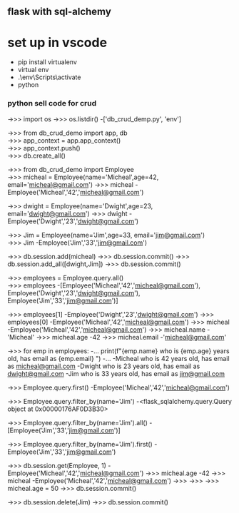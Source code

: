 ## flask with sql-alchemy

# set up in vscode

- pip install virtualenv
- virtual env
- .\env\Scripts\activate
- python


### python sell code for crud 

->>> import os
->>> os.listdir()
-['db_crud_demp.py', 'env']


->>> from db_crud_demo import app, db <br>
->>> app_context = app.app_context() <br>
->>> app_context.push() <br>
->>> db.create_all() <br>
 
->>> from db_crud_demo import Employee  
->>> micheal = Employee(name='Micheal',age=42, email='micheal@gmail.com')
->>> micheal
-Employee('Micheal','42','micheal@gmail.com')

->>> dwight = Employee(name='Dwight',age=23, email='dwight@gmail.com') 
->>> dwight
-Employee('Dwight','23','dwight@gmail.com')


->>> Jim = Employee(name='Jim',age=33, email='jim@gmail.com')          
->>> Jim
-Employee('Jim','33','jim@gmail.com')

 
->>> db.session.add(micheal) 
->>> db.session.commit()
->>> db.session.add_all([dwight,Jim]) 
->>> db.session.commit()


->>> employees = Employee.query.all()    
->>> employees
-[Employee('Micheal','42','micheal@gmail.com'), Employee('Dwight','23','dwight@gmail.com'), Employee('Jim','33','jim@gmail.com')]

->>> employees[1] 
-Employee('Dwight','23','dwight@gmail.com')
->>> employees[0] 
-Employee('Micheal','42','micheal@gmail.com')
->>> micheal
-Employee('Micheal','42','micheal@gmail.com')
->>> micheal.name
-'Micheal'
->>> micheal.age
-42
->>> micheal.email
-'micheal@gmail.com'


->>> for emp in employees:
-...     print(f"{emp.name} who is {emp.age} years old, has email as {emp.email} ")
-...
-Micheal who is 42 years old, has email as micheal@gmail.com
-Dwight who is 23 years old, has email as dwight@gmail.com
-Jim who is 33 years old, has email as jim@gmail.com


->>> Employee.query.first()
-Employee('Micheal','42','micheal@gmail.com')

->>> Employee.query.filter_by(name='Jim') 
-<flask_sqlalchemy.query.Query object at 0x00000176AF0D3B30>

->>> Employee.query.filter_by(name='Jim').all()
-[Employee('Jim','33','jim@gmail.com')]

->>> Employee.query.filter_by(name='Jim').first()
-Employee('Jim','33','jim@gmail.com')

->>> db.session.get(Employee, 1) 
-Employee('Micheal','42','micheal@gmail.com')
->>> micheal.age
-42
->>> micheal
-Employee('Micheal','42','micheal@gmail.com')
->>>
->>> 
->>> micheal.age = 50
->>> db.session.commit()


->>> db.session.delete(Jim)
->>> db.session.commit()
